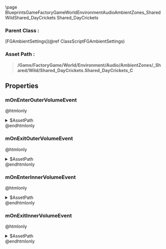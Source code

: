 \page BlueprintsGameFactoryGameWorldEnvironmentAudioAmbientZones_SharedWildShared_DayCrickets Shared_DayCrickets
### Parent Class :
[FGAmbientSettings](@ref ClassScriptFGAmbientSettings)
### Asset Path :
<b><blockquote>/Game/FactoryGame/World/Environment/Audio/AmbientZones/_Shared/Wild/Shared_DayCrickets.Shared_DayCrickets_C</blockquote></b>
## Properties

### mOnEnterOuterVolumeEvent
@htmlonly
<details>
 <summary>$AssetPath</summary>
<b><a href="_blueprints_game_factory_game_world_environment_audio_ambient_zones__shared_wild_play__shared__day_crickets__mono__outer.html"><blockquote>Play_Shared_DayCrickets_Mono_Outer</blockquote></a></b>
</details>
@endhtmlonly

### mOnExitOuterVolumeEvent
@htmlonly
<details>
 <summary>$AssetPath</summary>
<b><a href="_blueprints_game_factory_game_world_environment_audio_ambient_zones__shared_wild_stop__shared__day_crickets__mono__outer.html"><blockquote>Stop_Shared_DayCrickets_Mono_Outer</blockquote></a></b>
</details>
@endhtmlonly

### mOnEnterInnerVolumeEvent
@htmlonly
<details>
 <summary>$AssetPath</summary>
<b><a href="_blueprints_game_factory_game_world_environment_audio_ambient_zones__shared_wild_play__shared__day_crickets__quad__inner.html"><blockquote>Play_Shared_DayCrickets_Quad_Inner</blockquote></a></b>
</details>
@endhtmlonly

### mOnExitInnerVolumeEvent
@htmlonly
<details>
 <summary>$AssetPath</summary>
<b><a href="_blueprints_game_factory_game_world_environment_audio_ambient_zones__shared_wild_play__shared__day_crickets__quad__inner.html"><blockquote>Play_Shared_DayCrickets_Quad_Inner</blockquote></a></b>
</details>
@endhtmlonly

